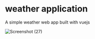 # weather application

A simple weather web app built with vuejs

![Screenshot (27)](https://user-images.githubusercontent.com/99094257/188737486-aeca38a6-19ec-48be-a118-5b97ff3275e7.png)
